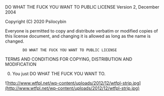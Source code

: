  DO WHAT THE FUCK YOU WANT TO PUBLIC LICENSE 
                    Version 2, December 2004 

 Copyright (C) 2020 Psilocybin <Mograine EU> 

 Everyone is permitted to copy and distribute verbatim or modified 
 copies of this license document, and changing it is allowed as long 
 as the name is changed. 

            DO WHAT THE FUCK YOU WANT TO PUBLIC LICENSE 
   TERMS AND CONDITIONS FOR COPYING, DISTRIBUTION AND MODIFICATION 

  0. You just DO WHAT THE FUCK YOU WANT TO.
  
![http://www.wtfpl.net/wp-content/uploads/2012/12/wtfpl-strip.jpg](http://www.wtfpl.net/wp-content/uploads/2012/12/wtfpl-strip.jpg)
